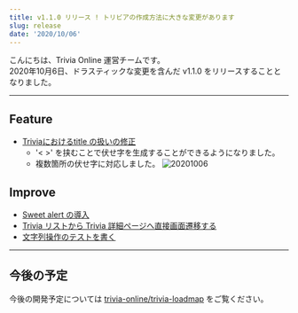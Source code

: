 ```yaml
---
title: v1.1.0 リリース ! トリビアの作成方法に大きな変更があります
slug: release
date: '2020/10/06'
---
```

こんにちは、Trivia Online 運営チームです。  
2020年10月6日、ドラスティックな変更を含んだ v1.1.0 をリリースすることとなりました。  

----

## Feature

- [Triviaにおけるtitle の扱いの修正](https://github.com/trivia-online/trivia-roadmap/issues/33)
  - '< >' を挟むことで伏せ字を生成することができるようになりました。
  - 複数箇所の伏せ字に対応しました。
![20201006](/release/20201006.gif)

## Improve

- [Sweet alert の導入](https://github.com/trivia-online/trivia-roadmap/issues/30)
- [Trivia リストから Trivia 詳細ページへ直接画面遷移する](https://github.com/trivia-online/trivia-roadmap/issues/34)
- [文字列操作のテストを書く](https://github.com/trivia-online/trivia-roadmap/issues/35)

----

## 今後の予定

今後の開発予定については [trivia-online/trivia-loadmap](https://github.com/trivia-online/trivia-roadmap/projects/1) をご覧ください。
